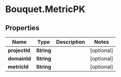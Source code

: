 # Bouquet.MetricPK

## Properties
Name | Type | Description | Notes
------------ | ------------- | ------------- | -------------
**projectId** | **String** |  | [optional] 
**domainId** | **String** |  | [optional] 
**metricId** | **String** |  | [optional] 


